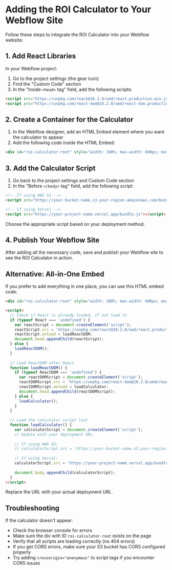 # Adding the ROI Calculator to Your Webflow Site

Follow these steps to integrate the ROI Calculator into your Webflow website:

## 1. Add React Libraries

In your Webflow project:
1. Go to the project settings (the gear icon)
2. Find the "Custom Code" section
3. In the "Inside `<head>` tag" field, add the following scripts:

```html
<script src="https://unpkg.com/react@18.2.0/umd/react.production.min.js"></script>
<script src="https://unpkg.com/react-dom@18.2.0/umd/react-dom.production.min.js"></script>
```

## 2. Create a Container for the Calculator

1. In the Webflow designer, add an HTML Embed element where you want the calculator to appear
2. Add the following code inside the HTML Embed:

```html
<div id="roi-calculator-root" style="width: 100%; max-width: 600px; margin: 0 auto;"></div>
```

## 3. Add the Calculator Script

1. Go back to the project settings and Custom Code section
2. In the "Before `</body>` tag" field, add the following script:

```html
<!-- If using AWS S3 -->
<script src="https://your-bucket-name.s3.your-region.amazonaws.com/bundle.js"></script>

<!-- If using Vercel -->
<script src="https://your-project-name.vercel.app/bundle.js"></script>
```

Choose the appropriate script based on your deployment method.

## 4. Publish Your Webflow Site

After adding all the necessary code, save and publish your Webflow site to see the ROI Calculator in action.

## Alternative: All-in-One Embed

If you prefer to add everything in one place, you can use this HTML embed code:

```html
<div id="roi-calculator-root" style="width: 100%; max-width: 600px; margin: 0 auto;"></div>

<script>
  // Check if React is already loaded, if not load it
  if (typeof React === 'undefined') {
    var reactScript = document.createElement('script');
    reactScript.src = 'https://unpkg.com/react@18.2.0/umd/react.production.min.js';
    reactScript.onload = loadReactDOM;
    document.head.appendChild(reactScript);
  } else {
    loadReactDOM();
  }
  
  // Load ReactDOM after React
  function loadReactDOM() {
    if (typeof ReactDOM === 'undefined') {
      var reactDOMScript = document.createElement('script');
      reactDOMScript.src = 'https://unpkg.com/react-dom@18.2.0/umd/react-dom.production.min.js';
      reactDOMScript.onload = loadCalculator;
      document.head.appendChild(reactDOMScript);
    } else {
      loadCalculator();
    }
  }
  
  // Load the calculator script last
  function loadCalculator() {
    var calculatorScript = document.createElement('script');
    // Update with your deployment URL:
    
    // If using AWS S3:
    // calculatorScript.src = 'https://your-bucket-name.s3.your-region.amazonaws.com/bundle.js';
    
    // If using Vercel:
    calculatorScript.src = 'https://your-project-name.vercel.app/bundle.js';
    
    document.body.appendChild(calculatorScript);
  }
</script>
```

Replace the URL with your actual deployment URL.

## Troubleshooting

If the calculator doesn't appear:
- Check the browser console for errors
- Make sure the div with ID `roi-calculator-root` exists on the page
- Verify that all scripts are loading correctly (no 404 errors)
- If you get CORS errors, make sure your S3 bucket has CORS configured properly
- Try adding `crossorigin="anonymous"` to script tags if you encounter CORS issues